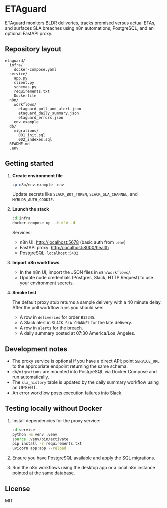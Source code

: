 # ETAguard

ETAguard monitors BLDR deliveries, tracks promised versus actual ETAs, and surfaces SLA breaches using n8n automations, PostgreSQL, and an optional FastAPI proxy.

## Repository layout

```
etaguard/
  infra/
    docker-compose.yaml
  service/
    app.py
    client.py
    schemas.py
    requirements.txt
    Dockerfile
  n8n/
    workflows/
      etaguard_poll_and_alert.json
      etaguard_daily_summary.json
      etaguard_errors.json
    env.example
  db/
    migrations/
      001_init.sql
      002_indexes.sql
  README.md
  .env
```

## Getting started

1. **Create environment file**

   ```bash
   cp n8n/env.example .env
   ```

   Update secrets like `SLACK_BOT_TOKEN`, `SLACK_SLA_CHANNEL`, and `MYBLDR_AUTH_COOKIE`.

2. **Launch the stack**

   ```bash
   cd infra
   docker compose up --build -d
   ```

   Services:

   * n8n UI: [http://localhost:5678](http://localhost:5678) (basic auth from `.env`)
   * FastAPI proxy: [http://localhost:8000/health](http://localhost:8000/health)
   * PostgreSQL: `localhost:5432`

3. **Import n8n workflows**

   * In the n8n UI, import the JSON files in `n8n/workflows/`.
   * Update node credentials (Postgres, Slack, HTTP Request) to use your environment secrets.

4. **Smoke test**

   The default proxy stub returns a sample delivery with a 40 minute delay. After the poll workflow runs you should see:

   * A row in `deliveries` for order `B12345`.
   * A Slack alert in `SLACK_SLA_CHANNEL` for the late delivery.
   * A row in `alerts` for the breach.
   * A daily summary posted at 07:30 America/Los_Angeles.

## Development notes

* The proxy service is optional if you have a direct API; point `SERVICE_URL` to the appropriate endpoint returning the same schema.
* `db/migrations` are mounted into PostgreSQL via Docker Compose and run automatically.
* The `sla_history` table is updated by the daily summary workflow using an UPSERT.
* An error workflow posts execution failures into Slack.

## Testing locally without Docker

1. Install dependencies for the proxy service:

   ```bash
   cd service
   python -m venv .venv
   source .venv/bin/activate
   pip install -r requirements.txt
   uvicorn app:app --reload
   ```

2. Ensure you have PostgreSQL available and apply the SQL migrations.
3. Run the n8n workflows using the desktop app or a local n8n instance pointed at the same database.

## License

MIT
